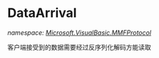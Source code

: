 ﻿# DataArrival
_namespace: <a href="#" onClick="load('/docs/Microsoft.VisualBasic.MMFProtocol/index.md')">Microsoft.VisualBasic.MMFProtocol</a>_

客户端接受到的数据需要经过反序列化解码方能读取




